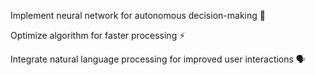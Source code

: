 Implement neural network for autonomous decision-making 🧠

Optimize algorithm for faster processing ⚡

Integrate natural language processing for improved user interactions 🗣️

